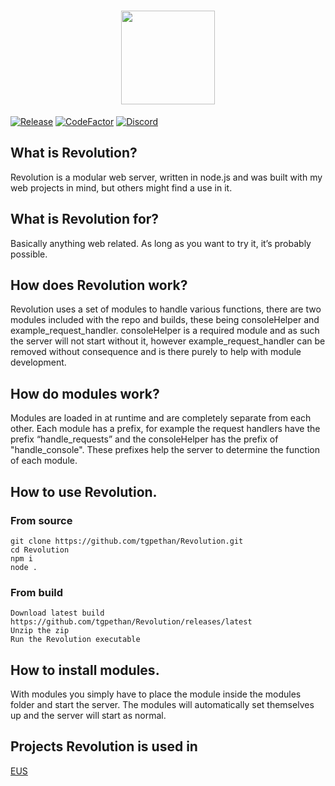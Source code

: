 <h1 align="center">
  <img align="center" height="150" src="http://ethanus.ml/images/Revolution.png">
</h1>

[![Release](https://img.shields.io/github/v/release/tgpethan/revolution.svg)](https://github.com/tgpethan/Revolution/releases/latest)
[![CodeFactor](https://www.codefactor.io/repository/github/tgpethan/revolution/badge)](https://www.codefactor.io/repository/github/tgpethan/revolution)
[![Discord](https://img.shields.io/discord/477024246959308810?color=7289da&label=Discord&logo=discord&logoColor=ffffff)](https://discord.gg/BV8QGn6)
## What is Revolution?
Revolution is a modular web server, written in node.js and was built with my web projects in mind, but others might find a use in it.

## What is Revolution for?
Basically anything web related. As long as you want to try it, it’s probably possible.
## How does Revolution work?
Revolution uses a set of modules to handle various functions, there are two modules included with the repo and builds, these being consoleHelper and example_request_handler. consoleHelper is a required module and as such the server will not start without it, however example_request_handler can be removed without consequence and is there purely to help with module development.
## How do modules work?
Modules are loaded in at runtime and are completely separate from each other. Each module has a prefix, for example the request handlers have the prefix “handle_requests” and the consoleHelper has the prefix of "handle_console". These prefixes help the server to determine the function of each module.
## How to use Revolution.
### From source
```
git clone https://github.com/tgpethan/Revolution.git
cd Revolution
npm i
node .
```
### From build
```
Download latest build https://github.com/tgpethan/Revolution/releases/latest
Unzip the zip
Run the Revolution executable
```
## How to install modules.
With modules you simply have to place the module inside the modules folder and start the server.
The modules will automatically set themselves up and the server will start as normal.
## Projects Revolution is used in
[EUS](https://github.com/tgpethan/EUS/)
